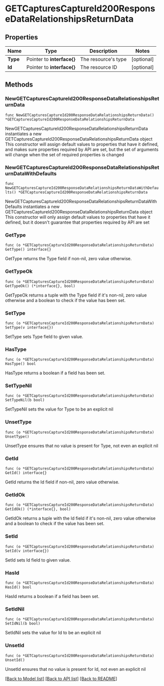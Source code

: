 # GETCapturesCaptureId200ResponseDataRelationshipsReturnData

## Properties

Name | Type | Description | Notes
------------ | ------------- | ------------- | -------------
**Type** | Pointer to **interface{}** | The resource&#39;s type | [optional] 
**Id** | Pointer to **interface{}** | The resource ID | [optional] 

## Methods

### NewGETCapturesCaptureId200ResponseDataRelationshipsReturnData

`func NewGETCapturesCaptureId200ResponseDataRelationshipsReturnData() *GETCapturesCaptureId200ResponseDataRelationshipsReturnData`

NewGETCapturesCaptureId200ResponseDataRelationshipsReturnData instantiates a new GETCapturesCaptureId200ResponseDataRelationshipsReturnData object
This constructor will assign default values to properties that have it defined,
and makes sure properties required by API are set, but the set of arguments
will change when the set of required properties is changed

### NewGETCapturesCaptureId200ResponseDataRelationshipsReturnDataWithDefaults

`func NewGETCapturesCaptureId200ResponseDataRelationshipsReturnDataWithDefaults() *GETCapturesCaptureId200ResponseDataRelationshipsReturnData`

NewGETCapturesCaptureId200ResponseDataRelationshipsReturnDataWithDefaults instantiates a new GETCapturesCaptureId200ResponseDataRelationshipsReturnData object
This constructor will only assign default values to properties that have it defined,
but it doesn't guarantee that properties required by API are set

### GetType

`func (o *GETCapturesCaptureId200ResponseDataRelationshipsReturnData) GetType() interface{}`

GetType returns the Type field if non-nil, zero value otherwise.

### GetTypeOk

`func (o *GETCapturesCaptureId200ResponseDataRelationshipsReturnData) GetTypeOk() (*interface{}, bool)`

GetTypeOk returns a tuple with the Type field if it's non-nil, zero value otherwise
and a boolean to check if the value has been set.

### SetType

`func (o *GETCapturesCaptureId200ResponseDataRelationshipsReturnData) SetType(v interface{})`

SetType sets Type field to given value.

### HasType

`func (o *GETCapturesCaptureId200ResponseDataRelationshipsReturnData) HasType() bool`

HasType returns a boolean if a field has been set.

### SetTypeNil

`func (o *GETCapturesCaptureId200ResponseDataRelationshipsReturnData) SetTypeNil(b bool)`

 SetTypeNil sets the value for Type to be an explicit nil

### UnsetType
`func (o *GETCapturesCaptureId200ResponseDataRelationshipsReturnData) UnsetType()`

UnsetType ensures that no value is present for Type, not even an explicit nil
### GetId

`func (o *GETCapturesCaptureId200ResponseDataRelationshipsReturnData) GetId() interface{}`

GetId returns the Id field if non-nil, zero value otherwise.

### GetIdOk

`func (o *GETCapturesCaptureId200ResponseDataRelationshipsReturnData) GetIdOk() (*interface{}, bool)`

GetIdOk returns a tuple with the Id field if it's non-nil, zero value otherwise
and a boolean to check if the value has been set.

### SetId

`func (o *GETCapturesCaptureId200ResponseDataRelationshipsReturnData) SetId(v interface{})`

SetId sets Id field to given value.

### HasId

`func (o *GETCapturesCaptureId200ResponseDataRelationshipsReturnData) HasId() bool`

HasId returns a boolean if a field has been set.

### SetIdNil

`func (o *GETCapturesCaptureId200ResponseDataRelationshipsReturnData) SetIdNil(b bool)`

 SetIdNil sets the value for Id to be an explicit nil

### UnsetId
`func (o *GETCapturesCaptureId200ResponseDataRelationshipsReturnData) UnsetId()`

UnsetId ensures that no value is present for Id, not even an explicit nil

[[Back to Model list]](../README.md#documentation-for-models) [[Back to API list]](../README.md#documentation-for-api-endpoints) [[Back to README]](../README.md)


